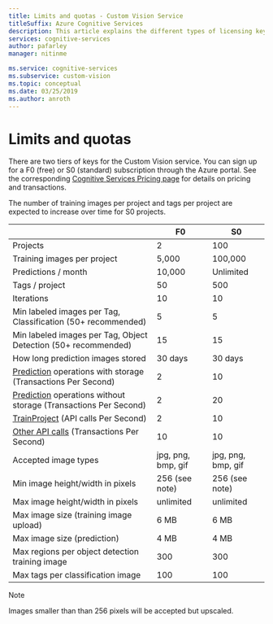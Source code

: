 ```yaml
---
title: Limits and quotas - Custom Vision Service
titleSuffix: Azure Cognitive Services
description: This article explains the different types of licensing keys and about the limits and quotas for the Custom Vision Service.
services: cognitive-services
author: pafarley
manager: nitinme

ms.service: cognitive-services
ms.subservice: custom-vision
ms.topic: conceptual
ms.date: 03/25/2019
ms.author: anroth
---
```


# Limits and quotas

There are two tiers of keys for the Custom Vision service. You can sign up for a F0 (free) or S0 (standard) subscription through the Azure portal. See the corresponding [Cognitive Services Pricing page](https://azure.microsoft.com/pricing/details/cognitive-services/custom-vision-service/) for details on pricing and transactions.

The number of training images per project and tags per project are expected to increase over time for S0 projects.

||**F0**|**S0**|
|-----|-----|-----|
|Projects|2|100|
|Training images per project |5,000|100,000|
|Predictions / month|10,000 |Unlimited|
|Tags / project|50|500|
|Iterations |10|10|
|Min labeled images per Tag, Classification (50+ recommended) |5|5|
|Min labeled images per Tag, Object Detection (50+ recommended)|15|15|
|How long prediction images stored|30 days|30 days|
|[Prediction](https://go.microsoft.com/fwlink/?linkid=865445) operations with storage (Transactions Per Second)|2|10|
|[Prediction](https://go.microsoft.com/fwlink/?linkid=865445) operations without storage (Transactions Per Second)|2|20|
|[TrainProject](https://go.microsoft.com/fwlink/?linkid=865446) (API calls Per Second)|2|10|
|[Other API calls](https://go.microsoft.com/fwlink/?linkid=865446) (Transactions Per Second)|10|10|
|Accepted image types|jpg, png, bmp, gif|jpg, png, bmp, gif|
|Min image height/width in pixels|256 (see note)|256 (see note)|
|Max image height/width in pixels|unlimited|unlimited|
|Max image size (training image upload) |6 MB|6 MB|
|Max image size (prediction)|4 MB|4 MB|
|Max regions per object detection training image|300|300|
|Max tags per classification image|100|100|

> [!NOTE]
> Images smaller than than 256 pixels will be accepted but upscaled.
